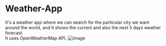 # Weather-App
It's a weather app where we can search for the particular city we want around the world, and it shows the current and also the next 5 days weather forecast.<br> It uses OpenWeatherMap API.
![image](https://github.com/user-attachments/assets/4d1c66f4-ce0c-40ed-a733-f9a7a0633eb4)
